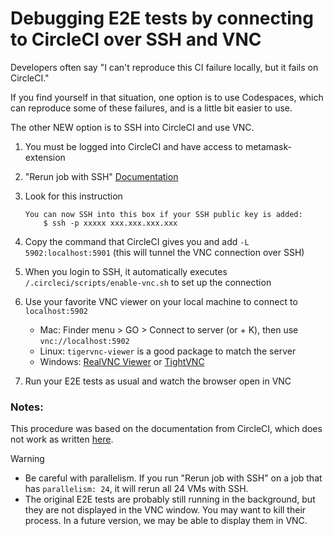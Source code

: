 # Debugging E2E tests by connecting to CircleCI over SSH and VNC

Developers often say "I can't reproduce this CI failure locally, but it fails on CircleCI."

If you find yourself in that situation, one option is to use Codespaces, which can reproduce some of these failures, and is a little bit easier to use.

The other NEW option is to SSH into CircleCI and use VNC.

1. You must be logged into CircleCI and have access to metamask-extension
2. "Rerun job with SSH" [Documentation](https://circleci.com/docs/ssh-access-jobs/)
3. Look for this instruction

   ```
   You can now SSH into this box if your SSH public key is added:
       $ ssh -p xxxxx xxx.xxx.xxx.xxx
   ```

4. Copy the command that CircleCI gives you and add `-L 5902:localhost:5901` (this will tunnel the VNC connection over SSH)
5. When you login to SSH, it automatically executes `/.circleci/scripts/enable-vnc.sh` to set up the connection
6. Use your favorite VNC viewer on your local machine to connect to `localhost:5902`
   - Mac: Finder menu > GO > Connect to server (or <Cmd> + K), then use `vnc://localhost:5902`
   - Linux: `tigervnc-viewer` is a good package to match the server
   - Windows: [RealVNC Viewer](https://www.realvnc.com/en/connect/download/viewer/windows/) or [TightVNC](https://www.tightvnc.com/download.php)
7. Run your E2E tests as usual and watch the browser open in VNC

### Notes:

This procedure was based on the documentation from CircleCI, which does not work as written [here](https://circleci.com/docs/browser-testing/#interacting-with-the-browser-over-vnc).

> [!WARNING]  
> - Be careful with parallelism. If you run "Rerun job with SSH" on a job that has `parallelism: 24`, it will rerun all 24 VMs with SSH.
> - The original E2E tests are probably still running in the background, but they are not displayed in the VNC window. You may want to kill their process. In a future version, we may be able to display them in VNC.
